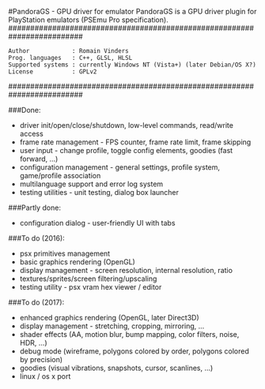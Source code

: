#PandoraGS - GPU driver for emulator
PandoraGS is a GPU driver plugin for PlayStation emulators (PSEmu Pro specification).
#########################################################################

    Author            : Romain Vinders
    Prog. languages   : C++, GLSL, HLSL
    Supported systems : currently Windows NT (Vista+) (later Debian/OS X?)
    License           : GPLv2

#########################################################################

###Done:
* driver init/open/close/shutdown, low-level commands, read/write access
* frame rate management - FPS counter, frame rate limit, frame skipping
* user input - change profile, toggle config elements, goodies (fast forward, ...)
* configuration management - general settings, profile system, game/profile association
* multilanguage support and error log system
* testing utilities - unit testing, dialog box launcher

###Partly done:
* configuration dialog - user-friendly UI with tabs

###To do (2016):
* psx primitives management
* basic graphics rendering (OpenGL)
* display management - screen resolution, internal resolution, ratio
* textures/sprites/screen filtering/upscaling
* testing utility - psx vram hex viewer / editor

###To do (2017):
* enhanced graphics rendering (OpenGL, later Direct3D)
* display management - stretching, cropping, mirroring, ...
* shader effects (AA, motion blur, bump mapping, color filters, noise, HDR, ...)
* debug mode (wireframe, polygons colored by order, polygons colored by precision)
* goodies (visual vibrations, snapshots, cursor, scanlines, ...)
* linux / os x port
